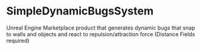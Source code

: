 # SimpleDynamicBugsSystem
Unreal Engine Marketplace product that generates dynamic bugs that snap to walls and objects and react to repulsion/attraction force (Distance Fields required)
